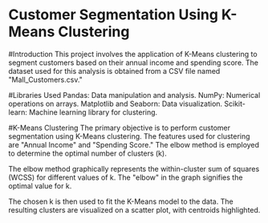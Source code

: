 # Customer Segmentation Using K-Means Clustering

#Introduction
This project involves the application of K-Means clustering to segment customers based on their annual income and spending score. The dataset used for this analysis is obtained from a CSV file named "Mall_Customers.csv."

#Libraries Used
Pandas: Data manipulation and analysis.
NumPy: Numerical operations on arrays.
Matplotlib and Seaborn: Data visualization.
Scikit-learn: Machine learning library for clustering.

#K-Means Clustering
The primary objective is to perform customer segmentation using K-Means clustering. The features used for clustering are "Annual Income" and "Spending Score." The elbow method is employed to determine the optimal number of clusters (k).

The elbow method graphically represents the within-cluster sum of squares (WCSS) for different values of k. The "elbow" in the graph signifies the optimal value for k.

The chosen k is then used to fit the K-Means model to the data. The resulting clusters are visualized on a scatter plot, with centroids highlighted.
